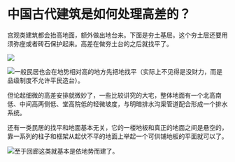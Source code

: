# 中国古代建筑是如何处理高差的？

宫观类建筑都会抬高地面，额外做出地台来。下面是夯土基层。这个夯土层还要用须弥座或者砖石保护起来。高差在做夯土台的之后就找平了。

![](https://pic2.zhimg.com/50/v2-c0dd8c9fbfacf857673f262a35b51ad4_hd.jpg?source=1940ef5c)  


![](https://pic4.zhimg.com/50/v2-144521190584e25b0154a1a1129d805b_hd.jpg?source=1940ef5c)一般民居也会在地势相对高的地方先把地找平（实际上不见得是没财力，而是品级制度不允许平民造台）。

但论起细微的高差安排就微妙了，一些比较讲究的大宅，整体地面有一个北高南低、中间高两侧低、堂高院低的轻微坡度，与明暗排水沟渠管道配合形成一个排水系统。

还有一类民居的找平和地面基本无关，它的一楼地板和真正的地面之间是悬空的，靠一系列的柱子和框架从起伏不平的地面上举起一个可供铺地板的平面就可以了。

![](https://pic2.zhimg.com/50/v2-836504e79eddf17d35000d48e4fdd54b_hd.jpg?source=1940ef5c)至于回廊这类就基本是依地势而建了。




